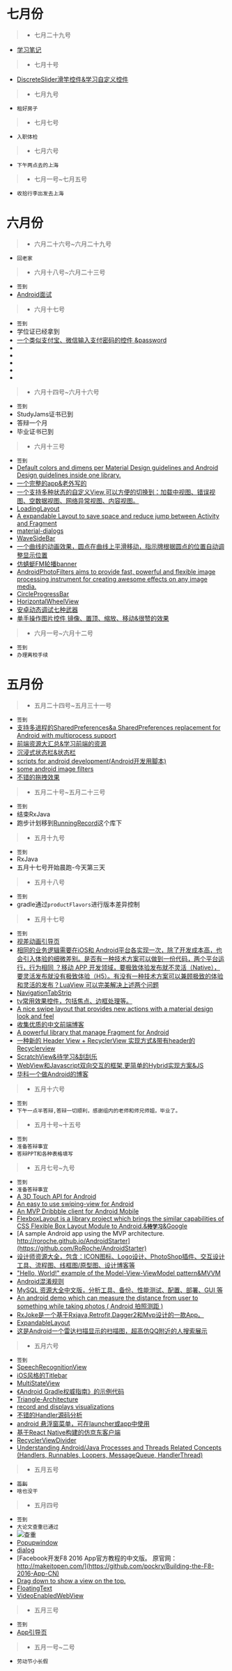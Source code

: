 # 七月份

> * 七月二十九号

* [学习笔记](https://github.com/GeniusVJR/LearningNotes)

> * 七月十号

* [DiscreteSlider滑竿控件&学习自定义控件](https://github.com/lawloretienne/DiscreteSlider)


> * 七月九号

* `租好房子`

> * 七月七号

* `入职体检`

> * 七月六号

* `下午两点去的上海`

> * 七月一号~七月五号

* `收拾行李出发去上海`


# 六月份


> * 六月二十六号~六月二十九号

* `回老家`



> * 六月十八号~六月二十三号

* `签到`
* [Android面试](https://github.com/GeniusVJR/LearningNotes)

> * 六月十七号

* `签到`
* 学位证已经拿到
* [一个类似支付宝、微信输入支付密码的控件 &password](https://github.com/iamMehedi/PasscodeView)
* []()
* []()
* []()
* []()
* []()

> * 六月十四号~六月十六号

* `签到`
* StudyJams证书已到
* 答辩一个月
* 毕业证书已到


> * 六月十三号

* `签到`
* [Default colors and dimens per Material Design guidelines and Android Design guidelines inside one library.](https://github.com/DmitryMalkovich/material-design-dimens)
* [一个完整的app&老外写的](https://github.com/Jawnnypoo/open-meh)
* [一个支持多种状态的自定义View,可以方便的切换到：加载中视图、错误视图、空数据视图、网络异常视图、内容视图。](https://github.com/qyxxjd/MultipleStatusView)
* [LoadingLayout](https://github.com/lzyzsd/LoadingLayout)
* [A expandable Layout to save space and reduce jump between Activity and Fragment](https://github.com/SilenceDut/ExpandableLayout)
* [material-dialogs](https://github.com/afollestad/material-dialogs)
* [WaveSideBar](https://github.com/Solartisan/WaveSideBar)
* [一个曲线的动画效果，圆点在曲线上平滑移动，指示牌根据圆点的位置自动调整显示位置](https://github.com/DrJia/curveAnim)
* [仿蜻蜓FM轮播banner](https://github.com/JeasonWong/QingtingBannerView)
* [AndroidPhotoFilters aims to provide fast, powerful and flexible image processing instrument for creating awesome effects on any image media.](https://github.com/Zomato/AndroidPhotoFilters)
* [CircleProgressBar](https://github.com/dinuscxj/CircleProgressBar)
* [HorizontalWheelView](https://github.com/shchurov/HorizontalWheelView)
* [安卓动态调试七种武器](https://github.com/zhengmin1989/TheSevenWeapons)
* [单手操作图片控件 镜像、置顶、缩放、移动&很赞的效果](https://github.com/nimengbo/StickerView)

> * 六月一号~六月十二号

* `签到`
* `办理离校手续`

# 五月份

> * 五月二十四号~五月三十一号

* `签到`
* [支持多进程的SharedPreferences&a SharedPreferences replacement for Android with multiprocess support](https://github.com/grandcentrix/tray)
* [前端资源大汇总&学习前端的资源](https://github.com/JacksonTian/fks)
* [沉浸式状态栏&状态栏](https://github.com/H07000223/FlycoSystemBar)
* [scripts for android development(Android开发用脚本)](https://github.com/Juude/droidScripts)
* [some android image filters](https://github.com/ragnraok/android-image-filter)
* [不错的拖拽效果](https://github.com/xmuSistone/android-drag-square)


> * 五月二十号~五月二十三号

* `签到`
* 结束RxJava
* 跑步计划移到[RunningRecord](https://github.com/leerduo/RunningRecord)这个库下



> * 五月十九号

* `签到`
* RxJava
* 五月十七号开始晨跑-今天第三天

> * 五月十八号

* `签到`
* gradle通过`productFlavors`进行版本差异控制


> * 五月十七号

* `签到`
* [视差动画引导页](https://github.com/Ramotion/paper-onboarding-android)
* [相同的业务逻辑需要在iOS和 Android平台各实现一次，除了开发成本高，也会引入体验的细微差别。是否有一种技术方案可以做到一份代码，两个平台运行，行为相同 ？移动 APP 开发领域，要极致体验发布就不灵活（Native），要灵活发布就没有极致体验（H5）。有没有一种技术方案可以兼顾极致的体验和灵活的发布？LuaView 可以完美解决上述两个问题](https://github.com/alibaba/LuaViewSDK)
* [NavigationTabStrip](https://github.com/DevLight-Mobile-Agency/NavigationTabStrip)
* [tv常用效果控件，包括焦点、边框处理等。](https://github.com/evilbinary/TvWidget)
* [A nice swipe layout that provides new actions with a material design look and feel](https://github.com/prolificinteractive/swipe-action-layout)
* [收集优质的中文前端博客](https://github.com/FrankFang/best-chinese-front-end-blogs)
* [A powerful library that manage Fragment for Android](https://github.com/YoKeyword/Fragmentation)
* [一种新的 Header View + RecyclerView 实现方式&带有header的Recyclerview](https://drakeet.me/recyclerview-with-header-new-practice)
* [ScratchView&待学习&刮刮乐](https://github.com/cooltechworks/ScratchView)
* [WebView和Javascript双向交互的框架,更简单的Hybrid实现方案&JS](https://github.com/pengwei1024/JsBridge)
* [华科一个做Android的博客](http://weishu.me/)


> * 五月十六号

* `签到`
* `下午一点半答辩,答辩一切顺利，感谢组内的老师和师兄师姐，毕业了。`


> * 五月十号~十五号

* `签到`
* `准备答辩事宜`
* `答辩PPT和各种表格填写`


> * 五月七号~九号

* `签到`
* `准备答辩事宜`
* [A 3D Touch API for Android](https://github.com/DevelopersOfCydonia/FreeDTouch)
* [An easy to use swiping-view for Android](https://github.com/Meetic/Shuffle)
* [An MVP Dribbble client for Android Mobile](https://github.com/hitherejoe/Bourbon)
* [FlexboxLayout is a library project which brings the similar capabilities of CSS Flexible Box Layout Module to Android.&**`待学习`**&Google](https://github.com/google/flexbox-layout)
* [A sample Android app using the MVP architecture. http://roroche.github.io/AndroidStarter](https://github.com/RoRoche/AndroidStarter)
* [设计师资源大全，包含：ICON图标、Logo设计、PhotoShop插件、交互设计工具、流程图、线框图/原型图、设计博客等](https://github.com/jobbole/awesome-design-cn)
* ["Hello, World!" example of the Model-View-ViewModel pattern&MVVM](https://github.com/florina-muntenescu/DroidconMVVM)
* [Android混淆规则](https://github.com/msdx/android-proguard-cn)
* [MySQL 资源大全中文版，分析工具、备份、性能测试、配置、部署、GUI 等](https://github.com/jobbole/awesome-mysql-cn)
* [An android demo which can measure the distance from user to something while taking photos ( Android 拍照测距 )](https://github.com/shixinzhang/DistanceMeasure)
* [RxJoke是一个基于Rxjava,Retrofit,Dagger2和Mvp设计的一款App。](https://github.com/JDDJJ/RxJoke)
* [ExpandableLayout](https://github.com/cachapa/ExpandableLayout)
* [这是Android一个雷达扫描显示的扫描图，超高仿QQ附近的人搜索展示](https://github.com/ImmortalZ/RadarScan)



> * 五月六号

* `签到`
* [SpeechRecognitionView](https://github.com/zagum/SpeechRecognitionView)
* [iOS风格的Titlebar](https://github.com/bingoogolapple/BGATitlebar-Android)
* [MultiStateView](https://github.com/Kennyc1012/MultiStateView)
* [《Android Gradle权威指南》的示例代码](https://github.com/rujews/android-gradle-book-code)
* [Triangle-Architecture](https://github.com/longbkiter07/Triangle-Architecture)
* [record and displays visualizations](https://github.com/w446108264/MBAudio)
* [不错的Handler源码分析](https://github.com/maoruibin/HandlerAnalysis)
* [android 悬浮窗菜单，可在launcher或app中使用](https://github.com/crosg/FloatMenuSample)
* [基于React Native构建的仿京东客户端](https://github.com/yuanguozheng/JdApp)
* [RecyclerViewDivider](https://github.com/yqritc/RecyclerView-FlexibleDivider)
* [Understanding Android/Java Processes and Threads Related Concepts (Handlers, Runnables, Loopers, MessageQueue, HandlerThread)](http://codetheory.in/android-handlers-runnables-loopers-messagequeue-handlerthread/)



> * 五月五号

* ~~`签到`~~
* `啥也没干`



> * 五月四号

* `签到`
* `大论文查重已通过`
* ![查重](http://7xljei.com1.z0.glb.clouddn.com/20160504091624.png)
* [Popupwindow](https://github.com/Meetic/MaryPopup)
* [dialog](https://github.com/kakajika/SwipeAwayDialog)
* [Facebook开发F8 2016 App官方教程的中文版。 原官网： http://makeitopen.com/](https://github.com/pockry/Building-the-F8-2016-App-CN)
* [Drag down to show a view on the top.](https://github.com/chenupt/DragTopLayout)
* [FloatingText](https://github.com/UFreedom/FloatingText)
* [VideoEnabledWebView](https://github.com/cprcrack/VideoEnabledWebView)



> * 五月三号

* `签到`
* [App引导页](https://github.com/PaoloRotolo/AppIntro)



> * 五月一号~二号

* `劳动节小长假`

